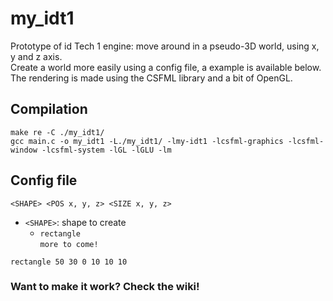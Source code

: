 # my_idt1

Prototype of id Tech 1 engine: move around in a pseudo-3D world, using x, y and z axis. <br>
Create a world more easily using a config file, a example is available below. <br>
The rendering is made using the CSFML library and a bit of OpenGL.

## Compilation

```shell
make re -C ./my_idt1/
gcc main.c -o my_idt1 -L./my_idt1/ -lmy-idt1 -lcsfml-graphics -lcsfml-window -lcsfml-system -lGL -lGLU -lm
```

## Config file

```
<SHAPE> <POS x, y, z> <SIZE x, y, z>
```

- `<SHAPE>`: shape to create
  - `rectangle` <br>
`more to come!`

```
rectangle 50 30 0 10 10 10
```

### Want to make it work? Check the wiki!
